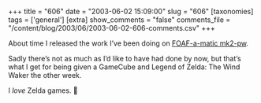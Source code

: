 +++
title = "606"
date = "2003-06-02 15:09:00"
slug = "606"
[taxonomies]
tags = ['general']
[extra]
show_comments = "false"
comments_file = "/content/blog/2003/06/2003-06-02-606-comments.csv"
+++

About time I released the work I’ve been doing on [FOAF-a-matic mk2-pw](http://pipthepixie.tripod.com/code/foaf-a-matic2-pw.html).

Sadly there’s not as much as I’d like to have had done by now, but that’s what I get for being given a GameCube and Legend of Zelda: The Wind Waker the other week.

I *love* Zelda games. 🙂
